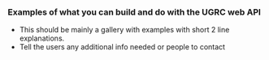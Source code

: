 ### Examples of what you can build and do with the UGRC web API 
- This should be mainly a gallery with examples with short 2 line explanations.
- Tell the users any additional info needed or people to contact
